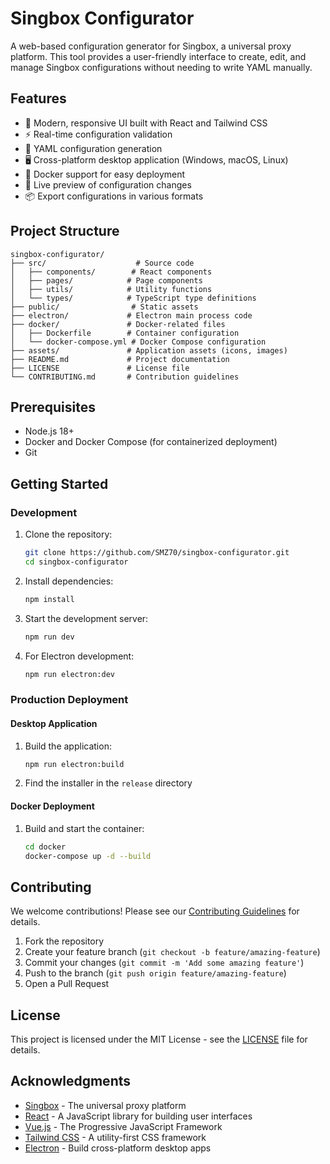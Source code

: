 # Singbox Configurator

A web-based configuration generator for Singbox, a universal proxy platform. This tool provides a user-friendly interface to create, edit, and manage Singbox configurations without needing to write YAML manually.

## Features

- 🎨 Modern, responsive UI built with React and Tailwind CSS
- ⚡ Real-time configuration validation
- 📝 YAML configuration generation
- 🖥️ Cross-platform desktop application (Windows, macOS, Linux)
- 🐳 Docker support for easy deployment
- 🔄 Live preview of configuration changes
- 📦 Export configurations in various formats

## Project Structure

```
singbox-configurator/
├── src/                    # Source code
│   ├── components/        # React components
│   ├── pages/            # Page components
│   ├── utils/            # Utility functions
│   └── types/            # TypeScript type definitions
├── public/                # Static assets
├── electron/             # Electron main process code
├── docker/               # Docker-related files
│   ├── Dockerfile        # Container configuration
│   └── docker-compose.yml # Docker Compose configuration
├── assets/               # Application assets (icons, images)
├── README.md             # Project documentation
├── LICENSE               # License file
└── CONTRIBUTING.md       # Contribution guidelines
```

## Prerequisites

- Node.js 18+
- Docker and Docker Compose (for containerized deployment)
- Git

## Getting Started

### Development

1. Clone the repository:
   ```bash
   git clone https://github.com/SMZ70/singbox-configurator.git
   cd singbox-configurator
   ```

2. Install dependencies:
   ```bash
   npm install
   ```

3. Start the development server:
   ```bash
   npm run dev
   ```

4. For Electron development:
   ```bash
   npm run electron:dev
   ```

### Production Deployment

#### Desktop Application
1. Build the application:
   ```bash
   npm run electron:build
   ```
2. Find the installer in the `release` directory

#### Docker Deployment
1. Build and start the container:
   ```bash
   cd docker
   docker-compose up -d --build
   ```

## Contributing

We welcome contributions! Please see our [Contributing Guidelines](CONTRIBUTING.md) for details.

1. Fork the repository
2. Create your feature branch (`git checkout -b feature/amazing-feature`)
3. Commit your changes (`git commit -m 'Add some amazing feature'`)
4. Push to the branch (`git push origin feature/amazing-feature`)
5. Open a Pull Request

## License

This project is licensed under the MIT License - see the [LICENSE](LICENSE) file for details.

## Acknowledgments

- [Singbox](https://github.com/SagerNet/sing-box) - The universal proxy platform
- [React](https://reactjs.org/) - A JavaScript library for building user interfaces
- [Vue.js](https://vuejs.org/) - The Progressive JavaScript Framework
- [Tailwind CSS](https://tailwindcss.com/) - A utility-first CSS framework
- [Electron](https://www.electronjs.org/) - Build cross-platform desktop apps 